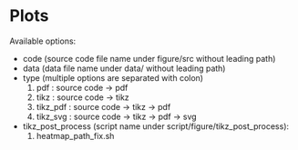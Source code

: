 # Plots

Available options:
  - code   (source code file name under figure/src without leading path)
  - data   (data file name under data/ without leading path)
  - type   (multiple options are separated with colon)
    1. pdf      : source code -> pdf
    2. tikz     : source code -> tikz
    3. tikz_pdf : source code -> tikz -> pdf
    4. tikz_svg : source code -> tikz -> pdf -> svg
  - tikz_post_process (script name under script/figure/tikz_post_process):
    1. heatmap_path_fix.sh
